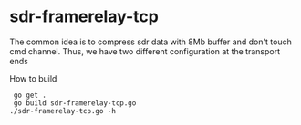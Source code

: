 
# sdr-framerelay-tcp
The common idea is to compress sdr data with 8Mb buffer and don't touch cmd channel.
Thus, we have two different configuration at the transport ends

How to build<p>
<code>
go get .<br> 
go build sdr-framerelay-tcp.go
./sdr-framerelay-tcp.go -h
</code>
